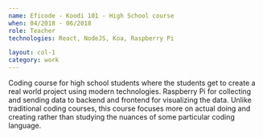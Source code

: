 ```yaml
---
name: Eficode - Koodi 101 - High School course
when: 04/2018 - 06/2018­
role: Teacher
technologies: React, NodeJS, Koa, Raspberry Pi

layout: col-1
category: work
---
```


Coding course for high school students where the students get to create a real world project using modern technologies. Raspberry Pi for collecting and sending data to backend and frontend for visualizing the data. Unlike traditional coding courses, this course focuses more on actual doing and creating rather than studying the nuances of some particular coding language.